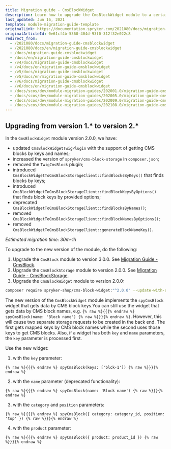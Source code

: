 ```yaml
---
title: Migration guide - CmsBlockWidget
description: Learn how to upgrade the CmsBlockWidget module to a certain version.
last_updated: Jun 16, 2021
template: module-migration-guide-template
originalLink: https://documentation.spryker.com/2021080/docs/migration-guide-cmsblockwidget
originalArticleId: 0e61cf4b-5360-404d-93f0-312f32e022c8
redirect_from:
  - /2021080/docs/migration-guide-cmsblockwidget
  - /2021080/docs/en/migration-guide-cmsblockwidget
  - /docs/migration-guide-cmsblockwidget
  - /docs/en/migration-guide-cmsblockwidget
  - /v4/docs/migration-guide-cmsblockwidget
  - /v4/docs/en/migration-guide-cmsblockwidget
  - /v5/docs/migration-guide-cmsblockwidget
  - /v5/docs/en/migration-guide-cmsblockwidget
  - /v6/docs/migration-guide-cmsblockwidget
  - /v6/docs/en/migration-guide-cmsblockwidget
  - /docs/scos/dev/module-migration-guides/202001.0/migration-guide-cmsblockwidget.html
  - /docs/scos/dev/module-migration-guides/202005.0/migration-guide-cmsblockwidget.html
  - /docs/scos/dev/module-migration-guides/202009.0/migration-guide-cmsblockwidget.html
  - /docs/scos/dev/module-migration-guides/202108.0/migration-guide-cmsblockwidget.html
---
```


## Upgrading from version 1.* to version 2.*

In the `CmsBlockWidget` module version 2.0.0, we have:

* updated `CmsBlockWidgetTwigPlugin` with the support of getting CMS blocks by keys and names;
* increased the version of `spryker/cms-block-storage` in `composer.json`;
* removed the `TwigCmsBlock` plugin;
* introduced `CmsBlockWidgetToCmsBlockStorageClient::findBlocksByKeys()` that finds blocks by keys;
* introduced `CmsBlockWidgetToCmsBlockStorageClient::findBlockKeysByOptions()` that finds block keys by provided options;
* deprecated `CmsBlockWidgetToCmsBlockStorageClient::findBlocksByNames()`;
* removed `CmsBlockWidgetToCmsBlockStorageClient::findBlockNamesByOptions()`;
* removed `CmsBlockWidgetToCmsBlockStorageClient::generateBlockNameKey()`.

*Estimated migration time: 30m-1h*

To upgrade to the new version of the module, do the following:

1. Upgrade the `CmsBlock` module to version 3.0.0. See  [Migration Guide - CmsBlock](/docs/scos/dev/module-migration-guides/migration-guide-cmsblock.html#upgrading-from-version-2-to-version-3).
2. Upgrade the `CmsBlockStorage` module to version 2.0.0. See [Migration Guide - CmsBlockStorage](/docs/scos/dev/module-migration-guides/migration-guide-cmsblockstorage.html#upgrading-from-version-1-to-version-2).
3. Upgrade the `CmsBlockWidget` module to version 2.0.0:

```bash
composer require spryker-shop/cms-block-widget:"^2.0.0" --update-with-dependencies
```

The new version of the `CmsBlockWidget` module implements the `spyCmsBlock` widget that gets data by CMS block keys.You can still use the widget that gets data by CMS block names, e.g. `{% raw %}{{{% endraw %} spyCmsBlock(name: 'Block name') {% raw %}}}{% endraw %}`. However, this will cause two separate storage requests to be created in the back end. The first gets mapped keys by CMS block names while the second uses those keys to get CMS blocks. Also, if a widget has both `key` and `name` parameters, the `key` parameter is processed first.

Use the new widget:

1. with the `key` parameter:

```twig
{% raw %}{{{% endraw %} spyCmsBlock(keys: ['blck-1']) {% raw %}}}{% endraw %}
```
2. with the `name` parameter (deprecated functionality):

```twig
{% raw %}{{{% endraw %} spyCmsBlock(name: 'Block name') {% raw %}}}{% endraw %}
```
3. with the `category` and `position` parameters:

```twig
{% raw %}{{{% endraw %} spyCmsBlock({ category: category_id, position: 'top' }) {% raw %}}}{% endraw %}
```
4. with the `product` parameter:

```twig
{% raw %}{{{% endraw %} spyCmsBlock({ product: product_id }) {% raw %}}}{% endraw %}
```


